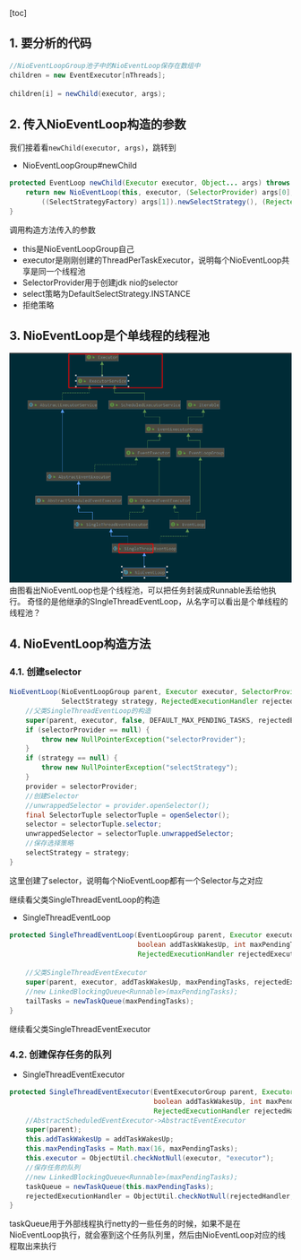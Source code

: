 [toc]

 
## 1. 要分析的代码
```java
//NioEventLoopGroup池子中的NioEventLoop保存在数组中
children = new EventExecutor[nThreads];

children[i] = newChild(executor, args);
```
## 2. 传入NioEventLoop构造的参数
我们接着看`newChild(executor, args)`，跳转到
- NioEventLoopGroup#newChild
```java
protected EventLoop newChild(Executor executor, Object... args) throws Exception {
    return new NioEventLoop(this, executor, (SelectorProvider) args[0],
        ((SelectStrategyFactory) args[1]).newSelectStrategy(), (RejectedExecutionHandler) args[2]);
}
```

调用构造方法传入的参数
- this是NioEventLoopGroup自己
- executor是刚刚创建的ThreadPerTaskExecutor，说明每个NioEventLoop共享是同一个线程池
- SelectorProvider用于创建jdk nio的selector
- select策略为DefaultSelectStrategy.INSTANCE
- 拒绝策略

## 3. NioEventLoop是个单线程的线程池
![](https://raw.githubusercontent.com/TDoct/images/master/img/20191230110700.png)
由图看出NioEventLoop也是个线程池，可以把任务封装成Runnable丢给他执行。
奇怪的是他继承的SIngleThreadEventLoop，从名字可以看出是个单线程的线程池？

## 4. NioEventLoop构造方法

### 4.1. 创建selector
```java
NioEventLoop(NioEventLoopGroup parent, Executor executor, SelectorProvider selectorProvider,
             SelectStrategy strategy, RejectedExecutionHandler rejectedExecutionHandler) {
	//父类SingleThreadEventLoop的构造
    super(parent, executor, false, DEFAULT_MAX_PENDING_TASKS, rejectedExecutionHandler);
    if (selectorProvider == null) {
        throw new NullPointerException("selectorProvider");
    }
    if (strategy == null) {
        throw new NullPointerException("selectStrategy");
    }
    provider = selectorProvider;
    //创建Selector
    //unwrappedSelector = provider.openSelector();
    final SelectorTuple selectorTuple = openSelector();
    selector = selectorTuple.selector;
    unwrappedSelector = selectorTuple.unwrappedSelector;
    //保存选择策略
    selectStrategy = strategy;
}
```
这里创建了selector，说明每个NioEventLoop都有一个Selector与之对应

继续看父类SingleThreadEventLoop的构造
- SingleThreadEventLoop
```java
protected SingleThreadEventLoop(EventLoopGroup parent, Executor executor,
								boolean addTaskWakesUp, int maxPendingTasks,
								RejectedExecutionHandler rejectedExecutionHandler) {

	//父类SingleThreadEventExecutor
	super(parent, executor, addTaskWakesUp, maxPendingTasks, rejectedExecutionHandler);
	//new LinkedBlockingQueue<Runnable>(maxPendingTasks);
	tailTasks = newTaskQueue(maxPendingTasks);
}
```

继续看父类SingleThreadEventExecutor

### 4.2. 创建保存任务的队列
- SingleThreadEventExecutor
```java
protected SingleThreadEventExecutor(EventExecutorGroup parent, Executor executor,
                                    boolean addTaskWakesUp, int maxPendingTasks,
                                    RejectedExecutionHandler rejectedHandler) {
	//AbstractScheduledEventExecutor->AbstractEventExecutor
    super(parent);
    this.addTaskWakesUp = addTaskWakesUp;
    this.maxPendingTasks = Math.max(16, maxPendingTasks);
    this.executor = ObjectUtil.checkNotNull(executor, "executor");
	//保存任务的队列
	//new LinkedBlockingQueue<Runnable>(maxPendingTasks);
    taskQueue = newTaskQueue(this.maxPendingTasks);
    rejectedExecutionHandler = ObjectUtil.checkNotNull(rejectedHandler, "rejectedHandler");
}
```

taskQueue用于外部线程执行netty的一些任务的时候，如果不是在NioEventLoop执行，就会塞到这个任务队列里，然后由NioEventLoop对应的线程取出来执行

